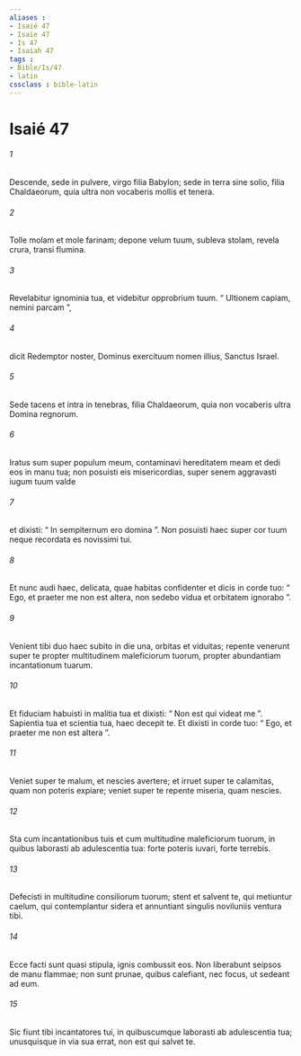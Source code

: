 ```yaml
---
aliases : 
- Isaié 47
- Isaïe 47
- Is 47
- Isaiah 47
tags : 
- Bible/Is/47
- latin
cssclass : bible-latin
---
```


# Isaié 47

###### 1
Descende, sede in pulvere, virgo filia Babylon; sede in terra sine solio, filia Chaldaeorum, quia ultra non vocaberis mollis et tenera.
###### 2
Tolle molam et mole farinam; depone velum tuum, subleva stolam, revela crura, transi flumina.
###### 3
Revelabitur ignominia tua, et videbitur opprobrium tuum. “ Ultionem capiam, nemini parcam ”,
###### 4
dicit Redemptor noster, Dominus exercituum nomen illius, Sanctus Israel.
###### 5
Sede tacens et intra in tenebras, filia Chaldaeorum, quia non vocaberis ultra Domina regnorum.
###### 6
Iratus sum super populum meum, contaminavi hereditatem meam et dedi eos in manu tua; non posuisti eis misericordias, super senem aggravasti iugum tuum valde
###### 7
et dixisti: “ In sempiternum ero domina ”. Non posuisti haec super cor tuum neque recordata es novissimi tui.
###### 8
Et nunc audi haec, delicata, quae habitas confidenter et dicis in corde tuo: “ Ego, et praeter me non est altera, non sedebo vidua et orbitatem ignorabo ”.
###### 9
Venient tibi duo haec subito in die una, orbitas et viduitas; repente venerunt super te propter multitudinem maleficiorum tuorum, propter abundantiam incantationum tuarum.
###### 10
Et fiduciam habuisti in malitia tua et dixisti: “ Non est qui videat me ”. Sapientia tua et scientia tua, haec decepit te. Et dixisti in corde tuo: “ Ego, et praeter me non est altera ”.
###### 11
Veniet super te malum, et nescies avertere; et irruet super te calamitas, quam non poteris expiare; veniet super te repente miseria, quam nescies.
###### 12
Sta cum incantationibus tuis et cum multitudine maleficiorum tuorum, in quibus laborasti ab adulescentia tua: forte poteris iuvari, forte terrebis.
###### 13
Defecisti in multitudine consiliorum tuorum; stent et salvent te, qui metiuntur caelum, qui contemplantur sidera et annuntiant singulis noviluniis ventura tibi.
###### 14
Ecce facti sunt quasi stipula, ignis combussit eos. Non liberabunt seipsos de manu flammae; non sunt prunae, quibus calefiant, nec focus, ut sedeant ad eum.
###### 15
Sic fiunt tibi incantatores tui, in quibuscumque laborasti ab adulescentia tua; unusquisque in via sua errat, non est qui salvet te.
